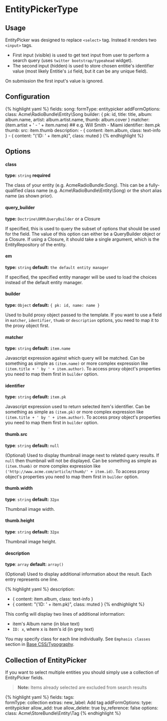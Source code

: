 # EntityPickerType

## Usage

EntityPicker was designed to replace `<select>` tag. Instead it renders two `<input>` tags.

* First input (visible) is used to get text input from user to perform a search query (uses `twitter bootstrap/typeahead` widget).
* The second input (hidden) is used to store chosen entitie's identifier value (most likely Entitie's `id` field, but it can be any unique field).

On submission the first input's value is ignored.

## Configuration

{% highlight yaml %}
fields:
  song:
    formType:         entitypicker
    addFormOptions:
      class:          Acme\RadioBundle\Entity\Song
      builder:        { pk: id, title: title, album: album.name, artist: album.artist.name, thumb: album.cover }
      matcher:        (item.artist + ' - ' + item.name) ## e.g. Will Smith - Miami
      identifier:     item.pk
      thumb:
        src:          item.thumb
      description:
        - { content: item.album, class: text-info }
        - { content: "('ID: ' + item.pk)", class: muted }
{% endhighlight %}

## Options

#### class

**type:** `string` **required**

The class of your entity (e.g. AcmeRadioBundle:Song). This can be a fully-qualified class name (e.g. Acme\RadioBundle\Entity\Song) or the short alias name (as shown prior).

#### query_builder

**type:** `Doctrine\ORM\QueryBuilder` or a Closure

If specified, this is used to query the subset of options that should be used for the field. The value of this option can either be a QueryBuilder object or a Closure. If using a Closure, it should take a single argument, which is the EntityRepository of the entity.

#### em

**type:** `string` **default:** `the default entity manager`

If specified, the specified entity manager will be used to load the choices instead of the default entity manager.

#### builder

**type:** `Object` **default:** `{ pk: id, name: name }`

Used to build proxy object passed to the template. If you want to use a field in `matcher`, `identifier`, `thumb` or `description` options, you need to map it to the proxy object first.

#### matcher

**type:** `string` **default:** `item.name`

Javascript expression against which query will be matched. Can be something as simple as `(item.name)` or more complex expression like `(item.title + ' by ' + item.author)`. To access proxy object's properties you need to map them first in `builder` option.

#### identifier

**type:** `string` **default:** `item.pk`

Javascript expression used to return selected item's identifier. Can be something as simple as `(item.pk)` or more complex expression like `(item.title + ' by ' + item.author)`. To access proxy object's properties you need to map them first in `builder` option.

#### thumb.src

**type**: `string` **default:** `null`

(Optional) Used to display thumbnail image next to related query results. If `null` then thumbnail will not be displayed. Can be something as simple as `(item.thumb)` or more complex expression like `('http://www.acme.com/article/thumb/' + item.id)`. To access proxy object's properties you need to map them first in `builder` option.

#### thumb.width

**type**: `string` **default:** `32px`

Thumbnail image width.

#### thumb.height

**type**: `string` **default:** `32px`

Thumbnail image height.

#### description

**type**: `array` **default:** `array()`

(Optional) Used to display additional information about the result. Each entry represents one line.

{% highlight yaml %}
description:
  - { content: item.album, class: text-info }
  - { content: "('ID: ' + item.pk)", class: muted }
{% endhighlight %}

This config will display two lines of additional information:

* item's Album name (in blue text)
* `ID: x`, where x is item's id (in grey text)

You may specify class for each line individually. See `Emphasis classes` section in [Base CSS/Typography](http://twitter.github.com/bootstrap/base-css.html#typography).

## Collection of EntityPicker

If you want to select multiple entities you should simply use a collection of EntityPicker fields.

> **Note:** Items already selected are excluded from search results

{% highlight yaml %}
fields:
  tags:                
    formType:         collection
    extras:
      new_label:      Add tag
    addFormOptions:
      type:           entitypicker
      allow_add:      true
      allow_delete:   true
      by_reference:   false
      options:
        class:        Acme\StoreBundle\Entity\Tag
{% endhighlight %}